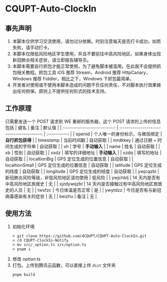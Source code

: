 # CQUPT-Auto-ClockIn

## 事先声明

1. 本脚本仅供学习交流使用，请勿过分依赖。时刻注意每天是否打卡成功，如若失败，请手动打卡。
2. 本脚本仅限低风险地区学生使用，并且不要前往中高风险地区。如果身体出现新冠肺炎相关症状，请立即报告辅导员。
3. 本脚本需要自行抓包才能正常使用，为了避免脚本被滥用，在此我不会提供抓包相关教程。抓包工具 iOS 推荐 Stream，Android 推荐 HttpCanary，Windows 推荐 Fiddler，相比之下，Windows 下抓包最简单。
4. 开发者对使用或不使用本脚本造成的问题不负任何责任，不对脚本执行效果做出任何担保，原则上不提供任何形式的技术支持。

## 工作原理

只需要发送一个 POST 请求到 WE 重邮的服务器，这个 POST 请求的上传的信息包括
| 键名 | 备注 | 默认值 |
| :-------------------------: | :--------------------------------------: | :----------: |
| openid | 个人唯一的身份标示，与微信绑定 | **自行抓包获得** |
| timestamp | 当前时间戳 | 自动获取 |
| mrdkkey | 通过日期 + 时间生成的字符串 | 自动获取 |
| xh | 学号 | **手动输入** |
| name | 姓名 | 自动获取 |
| xb | 性别 | 自动获取 |
| xxdz | 填写的详细地址 | **手动输入** |
| szdq | 填写的地址 | 自动获取 |
| localtionBig | GPS 定位生成的位置信息 | 自动获取 |
| localtionSmall | GPS 定位生成的位置信息 | 自动获取 |
| latitude | GPS 定位生成的纬度 | 自动获取 |
| longitude | GPS 定位生成的经度 | 自动获取 |
| ywjcqzbl | 新冠肺炎风险等级，非低风险地区请勿使用 | 低风险 |
| ywjchblj | 14 天内是否有中高风险地区旅居史 | 无 |
| xjzdywqzbl | 14 天内是否接触过有中高风险地区旅居史的人员 | 无 |
| twsfzc | 今日体温是否正常 | 是 |
| ywytdzz | 今日是否有与新冠病毒感染有关的症状 | 无 |
| beizhu | 备注 | 无 |

## 使用方法

1. 初始化环境
   ```shell
   > git clone https://github.com/4CQUPT/CQUPT-Auto-ClockIn.git
   > cd CQUPT-ClockIn-Notify
   > mv src/_option.ts src/option.ts
   > pnpm i
   ```
2. 修改 option.ts
3. 打包，上传到腾讯云函数，可以直接上传 `dist` 文件夹
   ```shell
   pnpm build
   ```
